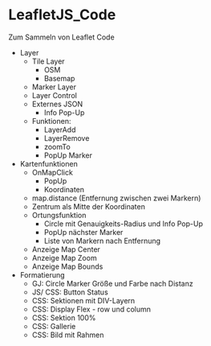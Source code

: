 # LeafletJS_Code
Zum Sammeln von Leaflet Code
* Layer
  * Tile Layer
    * OSM
    * Basemap
  * Marker Layer
  * Layer Control
  * Externes JSON
    * Info Pop-Up
  * Funktionen:
    * LayerAdd
    * LayerRemove
    * zoomTo
    * PopUp Marker
* Kartenfunktionen
  * OnMapClick
    * PopUp
    * Koordinaten
  * map.distance (Entfernung zwischen zwei Markern)
  * Zentrum als Mitte der Koordinaten
  * Ortungsfunktion
    * Circle mit Genauigkeits-Radius und Info Pop-Up
    * PopUp nächster Marker
    * Liste von Markern nach Entfernung
  * Anzeige Map Center
  * Anzeige Map Zoom
  * Anzeige Map Bounds
* Formatierung
  * GJ: Circle Marker Größe und Farbe nach Distanz
  * JS/ CSS: Button Status
  * CSS: Sektionen mit DIV-Layern
  * CSS: Display Flex - row und column
  * CSS: Sektion 100%
  * CSS: Gallerie
  * CSS: Bild mit Rahmen
